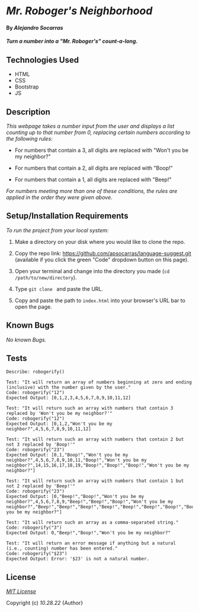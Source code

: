 # _Mr. Roboger's Neighborhood_

#### By _Alejandro Socarras_

#### _Turn a number into a "Mr. Roboger's" count-a-long._

## Technologies Used

* HTML
* CSS 
* Bootstrap
* JS

## Description

_This webpage takes a number input from the user and displays a list counting up to that number from 0, replacing certain numbers according to the following rules:_

* For numbers that contain a 3, all digits are replaced with "Won't you be my neighbor?"

* For numbers that contain a 2, all digits are replaced with "Boop!"

* For numbers that contain a 1, all digits are replaced with "Beep!"

_For numbers meeting more than one of these conditions, the rules are applied in the order they were given above._

## Setup/Installation Requirements

_To run the project from your local system:_

1. Make a directory on your disk where you would like to clone the repo.

2. Copy the repo link: https://github.com/apsocarras/language-suggest.git (available if you click the green "Code" dropdown button on this page).

3. Open your terminal and change into the directory you made (`cd /path/to/new/directory`).

4. Type `git clone ` and paste the URL.

5. Copy and paste the path to `index.html` into your browser's URL bar to open the page.

## Known Bugs

_No known Bugs._

## Tests

```
Describe: robogerify()

Test: "It will return an array of numbers beginning at zero and ending (inclusive) with the number given by the user."
Code: robogerify("12")
Expected Output: [0,1,2,3,4,5,6,7,8,9,10,11,12]

Test: "It will return such an array with numbers that contain 3 replaced by 'Won't you be my neighbor?'"
Code: robogerify("12")
Expected Output: [0,1,2,"Won't you be my neighbor?",4,5,6,7,8,9,10,11,12]

Test: "It will return such an array with numbers that contain 2 but not 3 replaced by 'Boop!'"
Code: robogerify("23")
Expected Output: [0,1,"Boop!","Won't you be my neighbor?",4,5,6,7,8,9,10,11,"Boop!","Won't you be my neighbor?",14,15,16,17,18,19,"Boop!","Boop!","Boop!","Won't you be my neighbor?"]

Test: "It will return such an array with numbers that contain 1 but not 2 replaced by 'Beep!'"
Code: robogerify("23")
Expected Output: [0,"Beep!","Boop!","Won't you be my neighbor?",4,5,6,7,8,9,"Beep!","Beep!","Boop!","Won't you be my neighbor?","Beep!","Beep!","Beep!","Beep!","Beep!","Beep!","Boop!","Boop!","Boop!","Won't you be my neighbor?"]

Test: "It will return such an array as a comma-separated string." 
Code: robogerify("3")
Expected Output: 0,"Beep!","Boop!","Won't you be my neighbor?"

Test: "It will return an error message if anything but a natural (i.e., counting) number has been entered." 
Code: robogerify("$23")
Expected Output: Error: '$23' is not a natural number.
```

## License

_[MIT License](https://opensource.org/licenses/MIT)_

Copyright (c) _10.28.22_ {Author}
